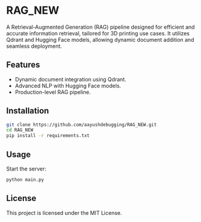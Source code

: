 

# RAG_NEW

A Retrieval-Augmented Generation (RAG) pipeline designed for efficient and accurate information retrieval, tailored for 3D printing use cases. It utilizes Qdrant and Hugging Face models, allowing dynamic document addition and seamless deployment.

## Features
- Dynamic document integration using Qdrant.
- Advanced NLP with Hugging Face models.
- Production-level RAG pipeline.

## Installation
```bash
git clone https://github.com/aayushdebugging/RAG_NEW.git
cd RAG_NEW
pip install -r requirements.txt
```

## Usage
Start the server:
```bash
python main.py
```



## License
This project is licensed under the MIT License.



